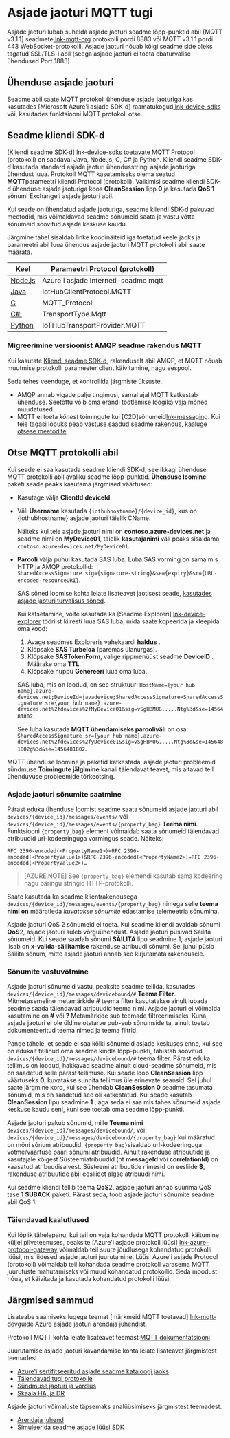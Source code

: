 <properties
 pageTitle="Asjade jaoturi MQTT tugi | Microsoft Azure'i"
 description="Kirjeldus MQTT asjade jaoturi taseme tugi"
 services="iot-hub"
 documentationCenter=".net"
 authors="kdotchkoff"
 manager="timlt"
 editor=""/>

<tags
 ms.service="iot-hub"
 ms.devlang="multiple"
 ms.topic="article"
 ms.tgt_pltfrm="na"
 ms.workload="na"
 ms.date="10/24/2016"
 ms.author="kdotchko"/>

# <a name="iot-hub-mqtt-support"></a>Asjade jaoturi MQTT tugi

Asjade jaoturi lubab suhelda asjade jaoturi seadme lõpp-punktid abil [MQTT v3.1.1] seadmete[ lnk-mqtt-org] protokolli pordi 8883 või MQTT v3.1.1 pordi 443 WebSocket-protokolli. Asjade jaoturi nõuab kõigi seadme side oleks tagatud SSL/TLS-i abil (seega asjade jaoturi ei toeta ebaturvalise ühendused Port 1883).

## <a name="connecting-to-iot-hub"></a>Ühenduse asjade jaoturi

Seadme abil saate MQTT protokoll ühenduse asjade jaoturiga kas kasutades [Microsoft Azure'i asjade SDK-d] raamatukogud[ lnk-device-sdks] või, kasutades funktsiooni MQTT protokoll otse.

## <a name="using-the-device-client-sdks"></a>Seadme kliendi SDK-d

[Kliendi seadme SDK-d] [ lnk-device-sdks] toetavate MQTT Protocol (protokoll) on saadaval Java, Node.js, C, C# ja Python. Kliendi seadme SDK-d kasutada standard asjade jaoturi ühendusstringi asjade jaoturiga ühendust luua. Protokoll MQTT kasutamiseks olema seatud **MQTT**parameetri kliendi Protocol (protokoll). Vaikimisi seadme kliendi SDK-d ühenduse asjade jaoturiga koos **CleanSession** lipp **0** ja kasutada **QoS 1** sõnumi Exchange'i asjade jaoturi abil.

Kui seade on ühendatud asjade jaoturiga, seadme kliendi SDK-d pakuvad meetodid, mis võimaldavad seadme sõnumeid saata ja vastu võtta sõnumeid soovitud asjade keskuse kaudu.

Järgmine tabel sisaldab linke koodinäiteid iga toetatud keele jaoks ja parameetri abil luua ühendus asjade jaoturi MQTT protokolli abil saate määrata.

| Keel                   | Parameetri Protocol (protokoll)        |
| -------------------------- | ------------------------- |
| [Node.js][lnk-sample-node] | Azure'i asjade Interneti-seadme mqtt     |
| [Java][lnk-sample-java]    | IotHubClientProtocol.MQTT |
| [C][lnk-sample-c]          | MQTT_Protocol             |
| [C#:][lnk-sample-csharp]    | TransportType.Mqtt        |
| [Python][lnk-sample-python] | IoTHubTransportProvider.MQTT |

### <a name="migrating-a-device-app-from-amqp-to-mqtt"></a>Migreerimine versioonist AMQP seadme rakendus MQTT
Kui kasutate [Kliendi seadme SDK-d][lnk-device-sdks], rakenduselt abil AMQP, et MQTT nõuab muutmise protokolli parameeter client käivitamine, nagu eespool.

Seda tehes veenduge, et kontrollida järgmiste üksuste.

* AMQP annab vigade palju tingimusi, samal ajal MQTT katkestab ühenduse. Seetõttu võib oma erandi töötlemise loogika vaja mõned muudatused.
* MQTT ei toeta *kõnest* toimingute kui [C2D]sõnumeid[lnk-messaging]. Kui teie tagasi lõpuks peab vastuse saadud seadme rakendus, kaaluge [otsese meetodite][lnk-methods].

## <a name="using-the-mqtt-protocol-directly"></a>Otse MQTT protokolli abil

Kui seade ei saa kasutada seadme kliendi SDK-d, see ikkagi ühenduse MQTT protokolli abil avaliku seadme lõpp-punktid. **Ühenduse loomine** paketi seade peaks kasutama järgmised väärtused:

- Kasutage välja **ClientId** **deviceId**. 
- Väli **Username** kasutada `{iothubhostname}/{device_id}`, kus on {iothubhostname} asjade jaoturi täielik CName.

    Näiteks kui teie asjade jaoturi nimi on **contoso.azure-devices.net** ja seadme nimi on **MyDevice01**, täielik **kasutajanimi** väli peaks sisaldama `contoso.azure-devices.net/MyDevice01`.

- **Parooli** välja puhul kasutada SAS luba. Luba SAS vorming on sama mis HTTP ja AMQP protokollid:<br/>`SharedAccessSignature sig={signature-string}&se={expiry}&sr={URL-encoded-resourceURI}`.

    SAS sõned loomise kohta leiate lisateavet jaotisest seade, [kasutades asjade jaoturi turvalisus sõned][lnk-sas-tokens].
    
    Kui katsetamine, võite kasutada ka [Seadme Exploreri] [ lnk-device-explorer] tööriist kiiresti luua SAS luba, mida saate kopeerida ja kleepida oma kood:
    
    1. Avage seadmes Exploreris vahekaardi **haldus** .
    2. Klõpsake **SAS Turbeloa** (paremas ülanurgas).
    3. Klõpsake **SASTokenForm**, valige rippmenüüst seadme **DeviceID** . Määrake oma **TTL**.
    4. Klõpsake nuppu **Genereeri** luua oma luba.
    
    SAS luba, mis on loodud, on see struktuur:   `HostName={your hub name}.azure-devices.net;DeviceId=javadevice;SharedAccessSignature=SharedAccessSignature sr={your hub name}.azure-devices.net%2fdevices%2fMyDevice01&sig=vSgHBMUG.....Ntg%3d&se=1456481802`.

    See luba kasutada **MQTT ühendamiseks parooliväli** on osa:   `SharedAccessSignature sr={your hub name}.azure-devices.net%2fdevices%2fyDevice01&sig=vSgHBMUG.....Ntg%3d&se=1456481802g%3d&se=1456481802`.

MQTT ühenduse loomine ja paketid katkestada, asjade jaoturi probleemid sündmuse **Toimingute jälgimine** kanali täiendavat teavet, mis aitavad teil ühenduvuse probleemide tõrkeotsing.

### <a name="sending-messages-to-iot-hub"></a>Asjade jaoturi sõnumite saatmine

Pärast eduka ühenduse loomist seadme saata sõnumeid asjade jaoturi abil `devices/{device_id}/messages/events/` või `devices/{device_id}/messages/events/{property_bag}` **Teema nimi**. Funktsiooni `{property_bag}` element võimaldab saata sõnumeid täiendavad atribuudid url-kodeeringuga vormingus seade. Näiteks:

```
RFC 2396-encoded(<PropertyName1>)=RFC 2396-encoded(<PropertyValue1>)&RFC 2396-encoded(<PropertyName2>)=RFC 2396-encoded(<PropertyValue2>)…
```

> [AZURE.NOTE] See `{property_bag}` elemendi kasutab sama kodeering nagu päringu stringid HTTP-protokolli.

Saate kasutada ka seadme klientrakendusega `devices/{device_id}/messages/events/{property_bag}` nimega selle **teema nimi on** määratleda *kuvatakse sõnumite* edastamise telemeetria sõnumina.

Asjade jaoturi QoS 2 sõnumeid ei toeta. Kui seadme kliendi avaldab sõnumi **QoS**2, asjade jaoturi suleb võrguühendust.
Asjade jaoturi püsivad Säilita sõnumeid. Kui seade saadab sõnumi **SÄILITA** lipu seadmine 1, asjade jaoturi lisab on **x-valida-säilitamise** rakenduse atribuudi sõnumi. Sel juhul püsib Säilita sõnum, mitte asjade jaoturi annab see kirjutamata rakendusele.

### <a name="receiving-messages"></a>Sõnumite vastuvõtmine

Asjade jaoturi sõnumeid vastu, peaksite seadme tellida, kasutades `devices/{device_id}/messages/devicebound/#` **Teema Filter**. Mitmetasemeline metamärkide **#** teema filter kasutatakse ainult lubada seadme saada täiendavad atribuudid teema nimi. Asjade jaoturi ei võimalda kasutamine on **#** või **?** Metamärkide sub teemade filtreerimiseks. Kuna asjade jaoturi ei ole üldine otstarve pub-sub sõnumside ta, ainult toetab dokumenteeritud teema nimed ja teema filtrid.

Pange tähele, et seade ei saa kõiki sõnumeid asjade keskuses enne, kui see on edukalt tellinud oma seadme kindla lõpp-punkti, tähistab soovitud `devices/{device_id}/messages/devicebound/#` teema filter. Pärast eduka tellimus on loodud, hakkavad seadme ainult cloud-seadme sõnumeid, mis on saadetud selle pärast tellimuse. Kui seade loob **CleanSession** lipp väärtuseks **0**, kuvatakse sunnita tellimus üle erinevate seansid. Sel juhul saate järgmine kord, kui see ühendab **CleanSession 0** seadme tasumata sõnumid, mis on saadetud see oli katkestatud. Kui seade kasutab **CleanSession** lipu seadmine **1** , aga seda ei saa mis tahes sõnumeid asjade keskuse kaudu seni, kuni see toetab oma seadme lõpp-punkti.

Asjade jaoturi pakub sõnumid, mille **Teema nimi** `devices/{device_id}/messages/devicebound/`, või `devices/{device_id}/messages/devicebound/{property_bag}` kui määratud on mõni sõnum atribuudid. `{property_bag}`sisaldab url-kodeeringuga võtme/väärtuse paari sõnumi atribuudid. Ainult rakenduse atribuutide ja kasutajale kõigest Süsteemiatribuudid (nt **messageId** või **correlationId**) on kaasatud atribuudisalvest. Süsteemi atribuutide nimesid on eesliide **$**, rakenduse atribuutide abil eesliidet algse atribuudi nimi.

Kui seadme kliendi tellib teema **QoS**2, asjade jaoturi annab suurima QoS tase 1 **SUBACK** paketi. Pärast seda, toob asjade jaoturi sõnumite seadme abil QoS 1.

### <a name="additional-considerations"></a>Täiendavad kaalutlused

Kui lõplik tähelepanu, kui teil on vaja kohandada MQTT protokolli käitumine küljel pilveteenuses, peaksite [Azure'i asjade protokoll lüüsi] [ lnk-azure-protocol-gateway] võimaldab teil suure jõudlusega kohandatud protokolli lüüsi, mis liidesed asjade jaoturi juurutamine. Lüüsi Azure'i asjade Protocol (protokoll) võimaldab teil kohandada seadme protokoll varasema MQTT juurutuste mahutamiseks või muud kohandatud protokollid. Seda moodust nõua, et käivitada ja kasutada kohandatud protokolli lüüsi.

## <a name="next-steps"></a>Järgmised sammud

Lisateabe saamiseks lugege teemat [märkmeid MQTT toetavad] [ lnk-mqtt-devguide] Azure asjade jaoturi arendaja juhendist.

Protokoll MQTT kohta leiate lisateavet teemast [MQTT dokumentatsiooni][lnk-mqtt-docs].

Juurutamise asjade jaoturi kavandamise kohta leiate lisateavet järgmistest teemadest.

- [Azure'i sertifitseeritud asjade seadme kataloogi jaoks][lnk-devices]
- [Täiendavad tugi protokolle][lnk-protocols]
- [Sündmuse jaoturi ja võrdlus][lnk-compare]
- [Skaala HA, ja DR][lnk-scaling]

Asjade jaoturi võimaluste täpsemaks analüüsimiseks järgmistest teemadest.

- [Arendaja juhend][lnk-devguide]
- [Simuleerida seadme asjade lüüsi SDK][lnk-gateway]

[lnk-device-sdks]: https://github.com/Azure/azure-iot-sdks/blob/master/readme.md
[lnk-mqtt-org]: http://mqtt.org/
[lnk-mqtt-docs]: http://mqtt.org/documentation
[lnk-sample-node]: https://github.com/Azure/azure-iot-sdks/blob/develop/node/device/samples/simple_sample_device.js
[lnk-sample-java]: https://github.com/Azure/azure-iot-sdks/blob/develop/java/device/samples/send-receive-sample/src/main/java/samples/com/microsoft/azure/iothub/SendReceive.java
[lnk-sample-c]: https://github.com/Azure/azure-iot-sdks/tree/master/c/iothub_client/samples/iothub_client_sample_mqtt
[lnk-sample-csharp]: https://github.com/Azure/azure-iot-sdks/tree/master/csharp/device/samples
[lnk-sample-python]: https://github.com/Azure/azure-iot-sdks/tree/master/python/device/samples
[lnk-device-explorer]: https://github.com/Azure/azure-iot-sdks/blob/master/tools/DeviceExplorer/readme.md
[lnk-sas-tokens]: iot-hub-devguide-security.md#using-sas-tokens-as-a-device
[lnk-mqtt-devguide]: iot-hub-devguide-messaging.md#notes-on-mqtt-support
[lnk-azure-protocol-gateway]: iot-hub-protocol-gateway.md

[lnk-devices]: https://catalog.azureiotsuite.com/
[lnk-protocols]: iot-hub-protocol-gateway.md
[lnk-compare]: iot-hub-compare-event-hubs.md
[lnk-scaling]: iot-hub-scaling.md
[lnk-devguide]: iot-hub-devguide.md
[lnk-gateway]: iot-hub-linux-gateway-sdk-simulated-device.md

[lnk-methods]: iot-hub-devguide-direct-methods.md
[lnk-messaging]: iot-hub-devguide-messaging.md
